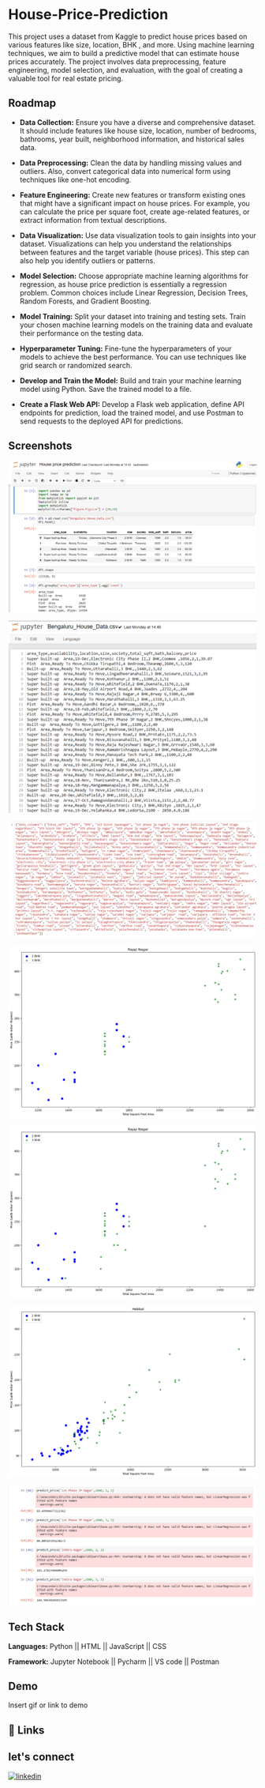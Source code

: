 
# House-Price-Prediction

This project uses a dataset from Kaggle to predict house prices based on various features like size, location, BHK , and more. Using machine learning techniques, we aim to build a predictive model that can estimate house prices accurately. The project involves data preprocessing, feature engineering, model selection, and evaluation, with the goal of creating a valuable tool for real estate pricing.


## Roadmap

- **Data Collection:** Ensure you have a diverse and comprehensive dataset. It should include features like house size, location, number of bedrooms, bathrooms, year built, neighborhood information, and historical sales data.

- **Data Preprocessing:** Clean the data by handling missing values and outliers. Also, convert categorical data into numerical form using techniques like one-hot encoding.

- **Feature Engineering:** Create new features or transform existing ones that might have a significant impact on house prices. For example, you can calculate the price per square foot, create age-related features, or extract information from textual descriptions.

- **Data Visualization:** Use data visualization tools to gain insights into your dataset. Visualizations can help you understand the relationships between features and the target variable (house prices). This step can also help you identify outliers or patterns.

- **Model Selection:** Choose appropriate machine learning algorithms for regression, as house price prediction is essentially a regression problem. Common choices include Linear Regression, Decision Trees, Random Forests, and Gradient Boosting.

- **Model Training:** Split your dataset into training and testing sets. Train your chosen machine learning models on the training data and evaluate their performance on the testing data.

- **Hyperparameter Tuning:** Fine-tune the hyperparameters of your models to achieve the best performance. You can use techniques like grid search or randomized search.

- **Develop and Train the Model:** Build and train your machine learning model using Python. Save the trained model to a file.

- **Create a Flask Web API:** Develop a Flask web application, define API endpoints for prediction, load the trained model, and use Postman to send requests to the deployed API for predictions.



## Screenshots

![App Screenshot](https://github.com/Hiteshydv001/Price_predict_House/blob/main/Screenshot%202023-09-23%20081847.png)


![App Screenshot](https://github.com/Hiteshydv001/Price_predict_House/blob/main/Screenshot%202023-09-24%20102622.png?raw=true)


![App Screenshot](https://github.com/Hiteshydv001/Price_predict_House/blob/main/Screenshot%202023-09-24%20102600.png?raw=true)


![App Screenshot](https://github.com/Hiteshydv001/Price_predict_House/blob/main/download%20(2).png?raw=true)


![App Screenshot](https://github.com/Hiteshydv001/Price_predict_House/blob/main/download.png?raw=true)


![App Screenshot](https://github.com/Hiteshydv001/Price_predict_House/blob/main/download%20(1).png?raw=true)


![App Screenshot](https://github.com/Hiteshydv001/Price_predict_House/blob/main/Screenshot%202023-09-24%20102520.png?raw=true)



## Tech Stack

**Languages:** Python || HTML || JavaScript || CSS

**Framework:** Jupyter Notebook || Pycharm || VS code || Postman


## Demo

Insert gif or link to demo


## 🔗 Links
## let's connect
[![linkedin](https://img.shields.io/badge/linkedin-0A66C2?style=for-the-badge&logo=linkedin&logoColor=white)](https://www.linkedin.com/in/hitesh-kumar-4b2735252/)


